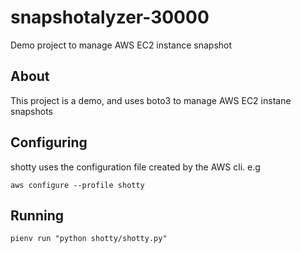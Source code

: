 # snapshotalyzer-30000
Demo project to manage AWS EC2 instance snapshot

## About

This project is a demo, and uses boto3 to manage AWS EC2 instane snapshots

## Configuring

shotty uses the configuration file created by the AWS cli. e.g

`aws configure --profile shotty`

## Running

`pienv run "python shotty/shotty.py"`
